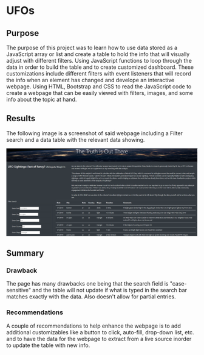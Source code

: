 # UFOs

## Purpose

The purpose of this project was to learn how to use data stored as a JavaScript array or list and create a table to hold the info that will visually adjust with different filters. Using JavaScript functions to loop through the data in order to build the table and to create customized dashboard. These customizations include different filters with event listeners that will record the info when an element has changed and develope an interactive webpage. Using HTML, Bootstrap and CSS to read the JavaScript code to create a webpage that can be easily viewed with filters, images, and some info about the topic at hand.

## Results

The following image is a screenshot of said webpage including a Filter search and a data table with the relevant data showing.

![screenshot](https://github.com/CodyMorin25/UFOs/blob/main/static/images/Screenshot%20of%20UFO%20website.png)

## Summary

### Drawback

The page has many drawbacks one being that the search field is "case-sensitive" and the table will not update if what is typed in the search bar matches exactly with the data. Also doesn't allow for partial entries.

### Recommendations

A couple of recommendations to help enhance the webpage is to add additional customizables like a button to click, auto-fill, drop-down list, etc. and to have the data for the webpage to extract from a live source inorder to update the table with new info. 
